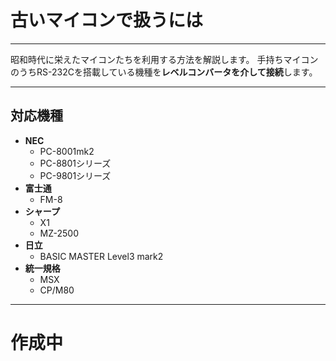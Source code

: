 # 古いマイコンで扱うには

---
昭和時代に栄えたマイコンたちを利用する方法を解説します。
手持ちマイコンのうちRS-232Cを搭載している機種を**レベルコンバータを介して接続**します。

----
## 対応機種

- **NEC**
  - PC-8001mk2
  - PC-8801シリーズ
  - PC-9801シリーズ
- **富士通**
  - FM-8
- **シャープ**
  - X1
  - MZ-2500
- **日立**
  - BASIC MASTER Level3 mark2
- **統一規格**
  - MSX
  - CP/M80

----
# 作成中